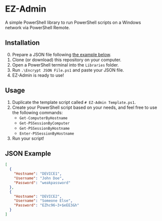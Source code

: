 # EZ-Admin

A simple PowerShell library to run PowerShell scripts on a Windows network via PowerShell Remote.

## Installation

0. Prepare a JSON file following [the example below](#json-example).
1. Clone (or download) this repository on your computer.
2. Open a PowerShell terminal into the `Libraries` folder.
3. Run `.\Encrypt JSON File.ps1` and paste your JSON file.
4. EZ-Admin is ready to use!

## Usage

1. Duplicate the template script called `# EZ-Admin Template.ps1`.
2. Create your PowerShell script based on your needs, and feel free to use the following commands:
    - `Get-ComputerByHostname`
    - `Get-PSSessionByComputer`
    - `Get-PSSessionByHostname`
    - `Enter-PSSessionByHostname`
3. Run your script!

## JSON Example

```json
[
  {
    "Hostname": "DEVICE1",
    "Username": "John Doe",
    "Password": "weakpassword"
  },
  {
    "Hostname": "DEVICE2",
    "Username": "Someone Else",
    "Password": "EZhc96~3+$eEE3&h"
  }
]

```
